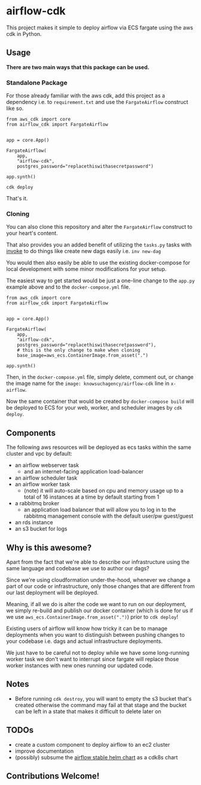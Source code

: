 # airflow-cdk

This project makes it simple to deploy airflow via ECS fargate using the aws cdk in Python.

## Usage

**There are two main ways that this package can be used.**

### Standalone Package

For those already familiar with the aws cdk, add this project
as a dependency i.e. to `requirement.txt` and use the `FargateAirflow`
construct like so.

```python3
from aws_cdk import core
from airflow_cdk import FargateAirflow


app = core.App()

FargateAirflow(
    app,
    "airflow-cdk",
    postgres_password="replacethiswithasecretpassword")

app.synth()
```

`cdk deploy`

That's it.

### Cloning

You can also clone this repository and alter the `FargateAirflow` construct
to your heart's content.

That also provides you an added benefit of utilizing the `tasks.py` tasks
with [invoke](http://www.pyinvoke.org) to do things like create new dags easily
i.e. `inv new-dag`

You would then also easily be able to use the existing docker-compose for local development
with some minor modifications for your setup.

The easiest way to get started would be just a one-line change to the `app.py` example above
and to the `docker-compose.yml` file.

```python3
from aws_cdk import core
from airflow_cdk import FargateAirflow


app = core.App()

FargateAirflow(
    app,
    "airflow-cdk",
    postgres_password="replacethiswithasecretpassword"),
    # this is the only change to make when cloning
    base_image=aws_ecs.ContainerImage.from_asset(".")

app.synth()
```

Then, in the `docker-compose.yml` file, simply delete, comment out, or change the image name
for the `image: knowsuchagency/airflow-cdk` line in `x-airflow`.

Now the same container that would be created by `docker-compose build` will be deployed to ECS for your web, worker, and 
scheduler images by `cdk deploy`.


## Components

The following aws resources will be deployed as ecs tasks within the same cluster and vpc by default:

* an airflow webserver task
  * and an internet-facing application load-balancer
* an airflow scheduler task
* an airflow worker task
  * (note) it will auto-scale based on cpu and memory usage up to a total of 16 instances at a time by default starting from 1
* a rabbitmq broker
  * an application load balancer that will allow you to log in to
    the rabbitmq management console with the default user/pw guest/guest
* an rds instance
* an s3 bucket for logs

## Why is this awesome?

Apart from the fact that we're able to describe our infrastructure using the same language and codebase we use to author 
our dags?

Since we're using cloudformation under-the-hood, whenever we change a part of our code or infrastructure, only those
changes that are different from our last deployment will be deployed.

Meaning, if all we do is alter the code we want to run on our deployment, we simply re-build and publish our docker
container (which is done for us if we use `aws_ecs.ContainerImage.from_asset(".")`) prior to `cdk deploy`!

Existing users of airflow will know how tricky it can be to manage deployments when you want to distinguish between
pushing changes to your codebase i.e. dags and actual infrastructure deployments.

We just have to be careful not to deploy while we have some long-running worker task we don't want to interrupt since 
fargate will replace those worker instances with new ones running our updated code.

## Notes

* Before running `cdk destroy`, you will want to empty the s3 bucket that's created otherwise the command may fail at
  that stage and the bucket can be left in a state that makes it difficult to delete later on

## TODOs

* create a custom component to deploy airflow to an ec2 cluster
* improve documentation
* (possibly) subsume the [airflow stable helm chart](https://hub.helm.sh/charts/stable/airflow) as a cdk8s chart

## Contributions Welcome!